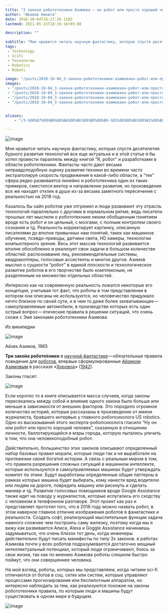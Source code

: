 ```yaml
---
title: "3 закона робототехники Азимова — он робот или просто хороший человек?"
author: "Иванов Никита"
date: 2018-10-04T18:17:28.118Z
lastmod: 2021-05-15T18:19:16+03:00

description: ""

subtitle: "Мне нравится читать научную фантастику, которая спустя десятилетия бурного развития технологий все еще актуальна и в этой статье я бы…"
tags:
 - Technology
 - SciFi
 - Технологии
 - Robotics
 - Robots

image: "/posts/2018-10-04_3-закона-робототехники-азимоваон-робот-или-просто-хороший-человек/images/1.jpeg" 
images:
 - "/posts/2018-10-04_3-закона-робототехники-азимоваон-робот-или-просто-хороший-человек/images/1.jpeg"
 - "/posts/2018-10-04_3-закона-робототехники-азимоваон-робот-или-просто-хороший-человек/images/2.jpg"
 - "/posts/2018-10-04_3-закона-робототехники-азимоваон-робот-или-просто-хороший-человек/images/3.png"
 - "/posts/2018-10-04_3-закона-робототехники-азимоваон-робот-или-просто-хороший-человек/images/4.jpeg"


aliases:
    - "/3-%D0%B7%D0%B0%D0%BA%D0%BE%D0%BD%D0%B0-%D1%80%D0%BE%D0%B1%D0%BE%D1%82%D0%BE%D1%82%D0%B5%D1%85%D0%BD%D0%B8%D0%BA%D0%B8-%D0%B0%D0%B7%D0%B8%D0%BC%D0%BE%D0%B2%D0%B0-%D0%BE%D0%BD-%D1%80%D0%BE%D0%B1%D0%BE%D1%82-%D0%B8%D0%BB%D0%B8-%D0%BF%D1%80%D0%BE%D1%81%D1%82%D0%BE-%D1%85%D0%BE%D1%80%D0%BE%D1%88%D0%B8%D0%B9-%D1%87%D0%B5%D0%BB%D0%BE%D0%B2%D0%B5%D0%BA-ee69cd881141"

---
```


![image](/posts/2018-10-04_3-закона-робототехники-азимоваон-робот-или-просто-хороший-человек/images/1.jpeg#layoutTextWidth)


Мне нравится читать научную фантастику, которая спустя десятилетия бурного развития технологий все еще актуальна и в этой статье я бы хотел провести параллель между книгой “Я, робот” и разработками в области робототехники. Фантасты часто дают весьма неправдоподобную оценку развития техники во времени часто экстраполируя скорость продвижения в какой-либо области, а “тек” сфера редко развивается линейно и робототехника один из таких примеров, сместился вектор и направление развития, но произведения все же находят отклик в душе из-за весьма заметного пересечения с реальностью на 2018 год.

Казалось бы хайп роботов уже отгремел и люди развивают эту отрасль технологий параллельно с другими в нормальном ритме, ведь писатели прошлых лет мыслили о робототехнике неким обобщенным понятием вроде есть робот и он цельный, с мозгами, с полным контролем своего сознания и тд. Реальность корректирует картинку, описанную писателями до вполне привычных нам понятий, таких как машинное обучение, псевдо-приводы, датчики света, HD камеры, технологии компьютерного зрения. Весь этот массив технологий развивается вполне обособленно и реализует свои задачи в большом количестве областей: распознавание лиц, рекоммендательные системы, квадракоптеры, голосовые ассистенты и многое другое. Азимов мыслил о сущности “робот” в единой плоскости и технологическое развитие роботов в его творчестве было комплексным, не разделенным на множество отдельных областей.

Интересно как на современную реальность ложатся некоторые его концепции, учитывая тот факт, что роботы в том представлении в котором они описаны не используются, но человечество придумало нечто близкое по своей сути, и в чем то даже более захватывающее — самоуправляемые автомобили, в производстве которых есть один острый вопрос — этические правила в решении ситуаций, что очень схоже с 3мя законами робототехники Азимова.

Из википедии

![image](/posts/2018-10-04_3-закона-робототехники-азимоваон-робот-или-просто-хороший-человек/images/2.jpg#layoutTextWidth)


Айзек Азимов, 1965

**Три зако́на роботе́хники** в [научной фантастике](https://ru.wikipedia.org/wiki/%D0%9D%D0%B0%D1%83%D1%87%D0%BD%D0%B0%D1%8F_%D1%84%D0%B0%D0%BD%D1%82%D0%B0%D1%81%D1%82%D0%B8%D0%BA%D0%B0) — обязательные правила поведения для [роботов](https://ru.wikipedia.org/wiki/%D0%A0%D0%BE%D0%B1%D0%BE%D1%82), впервые сформулированные [Айзеком Азимовым](https://ru.wikipedia.org/wiki/%D0%90%D0%B7%D0%B8%D0%BC%D0%BE%D0%B2,_%D0%90%D0%B9%D0%B7%D0%B5%D0%BA) в рассказе «[Хоровод](https://ru.wikipedia.org/wiki/%D0%A5%D0%BE%D1%80%D0%BE%D0%B2%D0%BE%D0%B4_%28%D1%80%D0%B0%D1%81%D1%81%D0%BA%D0%B0%D0%B7%29)» ([1942](https://ru.wikipedia.org/wiki/1942)).

Законы гласят:

![image](/posts/2018-10-04_3-закона-робототехники-азимоваон-робот-или-просто-хороший-человек/images/3.png#layoutTextWidth)


Если коротко то в книге описывается масса случаев, когда законы пересекались между собой и влияние одного закона было больше или меньше в зависимости от внешних факторов. Это породило огромное количество историй, которые рассказаны в произведении от имени журналиста, бравшего интервью у главного робопсихолога US robotics. Одно из высказываний этого эксперта-робопсихолога гласило “Ну он или робот или просто хороший человек”, сказанную в отношении личности, баллотирующейся в мэры города, которую пытались уличить в том, что она человекоподобный робот.

Действительно, большинство этих законов описывают определенный набор базовых правил морали, которые люди так и не выработали на протяжении своей богатой истории. А связь с реальным миром в том, что правила разрешения сложных ситуаций в машинном интеллекте, которые используются в самоуправляемых машинах будет утверждать комитет по этике. Будут выработаны определенные общие паттерны в рамках которых машина будет выбирать, кому нанести вред водителю или людям на дороге, повредить машину или рискнуть и сделать маневр и тд. Развитие голосовых помощников вроде Google Assistance также идет на поводу у журналистов, которые испугались его сходству с человеком в телефонном разговоре. Этот проект как раз и представляет прототип того, что в 2018 году можно назвать робот, в этом наверное главное отличие изображения роботов в фанатастике и реальности. Создать софт, реализующий мыслительные функции задача намного сложнее чем построить саму железку, поэтому когда мы я вижу как развивается Алиса, Alexa и Goggle Assistance начинаешь задумываться, что очень близок тот день, когда инженеры действительно будут писать манифесты по типу 3х законов. в работах Азимова почти у всех роботов подразумевается достаточно мощный интеллектуальный потенциал, который люди ограничивают, боясь за свои жизни, так как по мнению Азимова роботы слишком быстро поймут, что они совершеннее человека.

На мой взгляд, роботы, которых мы представляем, когда читаем sci-fi отличаются от ботов в соц. сетях или систем, которые управляют процессами прогнозирования или беспилотным аппаратом, но интересно наблюдать за тем, как реализуются похожие на законы робототехники правила, по которым люди и машины будут существовать в одном мире в будущем.

![image](/posts/2018-10-04_3-закона-робототехники-азимоваон-робот-или-просто-хороший-человек/images/4.jpeg#layoutTextWidth)
